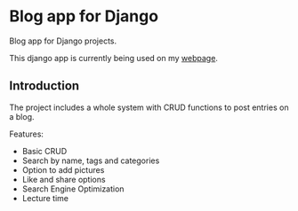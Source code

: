 # Blog app for Django

Blog app for Django projects.

This django app is currently being used on my [webpage](https://bigosanti.space/blog/).

## Introduction

The project includes a whole system with CRUD functions to post entries on a blog.

Features:
- Basic CRUD
- Search by name, tags and categories
- Option to add pictures
- Like and share options
- Search Engine Optimization
- Lecture time
